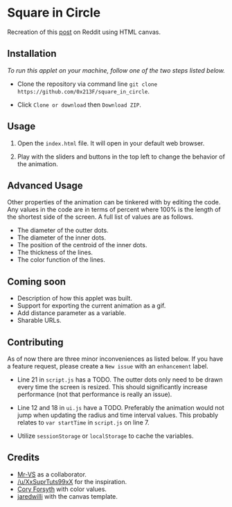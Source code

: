 # Square in Circle

Recreation of this [post](https://www.reddit.com/r/oddlysatisfying/comments/612k6m/i_made_a_square_inside_of_a_circle/) on Reddit using HTML canvas.

## Installation

_To run this applet on your machine, follow one of the two steps listed below._

* Clone the repository via command line `git clone https://github.com/0x213F/square_in_circle`.

* Click `Clone or download` then `Download ZIP`.

## Usage

1. Open the `index.html` file. It will open in your default web browser.

2. Play with the sliders and buttons in the top left to change the behavior of the animation.

## Advanced Usage

Other properties of the animation can be tinkered with by editing the code. Any values in the code are in terms of percent where 100% is the length of the shortest side of the screen. A full list of values are as follows.

* The diameter of the outter dots.
* The diameter of the inner dots.
* The position of the centroid of the inner dots.
* The thickness of the lines.
* The color function of the lines.

## Coming soon

* Description of how this applet was built.
* Support for exporting the current animation as a gif.
* Add distance parameter as a variable.
* Sharable URLs.

## Contributing

As of now there are three minor inconveniences as listed below. If you have a feature request, please create a `New issue` with an `enhancement` label.

* Line 21 in `script.js` has a TODO. The outter dots only need to be drawn every time the screen is resized. This should significantly increase performance (not that performance is really an issue).

* Line 12 and 18 in `ui.js` have a TODO. Preferably the animation would not jump when updating the radius and time interval values. This probably relates to `var startTime` in `script.js` on line 7.

* Utilize `sessionStorage` or `localStorage` to cache the variables.

## Credits

* [Mr-VS](https://github.com/mr-vs) as a collaborator.
* [/u/XxSuprTuts99xX](https://www.reddit.com/user/XxSuprTuts99xX) for the inspiration.
* [Cory Forsyth](https://medium.com/@bantic) with color values.
* [jaredwilli](http://stackoverflow.com/users/20446/aherrick) with the canvas template.
